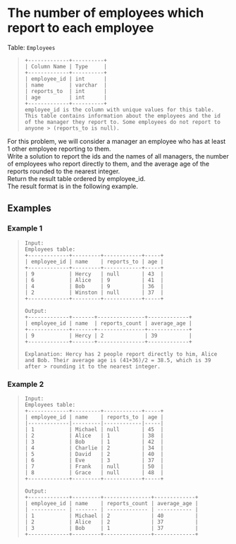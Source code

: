 # The number of employees which report to each employee

Table: `Employees`
> ```
> +-------------+----------+
> | Column Name | Type     |
> +-------------+----------+
> | employee_id | int      |
> | name        | varchar  |
> | reports_to  | int      |
> | age         | int      |
> +-------------+----------+
> employee_id is the column with unique values for this table.
> This table contains information about the employees and the id of the manager they report to. Some employees do not report to anyone > (reports_to is null). 
> ```

For this problem, we will consider a manager an employee who has at least 1 other employee reporting to them.  
Write a solution to report the ids and the names of all managers, the number of employees who report directly to them, and the average age of the reports rounded to the nearest integer.  
Return the result table ordered by employee_id.  
The result format is in the following example.

## Examples
### Example 1
> ```
> Input: 
> Employees table:
> +-------------+---------+------------+-----+
> | employee_id | name    | reports_to | age |
> +-------------+---------+------------+-----+
> | 9           | Hercy   | null       | 43  |
> | 6           | Alice   | 9          | 41  |
> | 4           | Bob     | 9          | 36  |
> | 2           | Winston | null       | 37  |
> +-------------+---------+------------+-----+
> 
> Output: 
> +-------------+-------+---------------+-------------+
> | employee_id | name  | reports_count | average_age |
> +-------------+-------+---------------+-------------+
> | 9           | Hercy | 2             | 39          |
> +-------------+-------+---------------+-------------+
> 
> Explanation: Hercy has 2 people report directly to him, Alice and Bob. Their average age is (41+36)/2 = 38.5, which is 39 after > rounding it to the nearest integer.
> ```

### Example 2
> ```
> Input: 
> Employees table:
> +-------------+---------+------------+-----+ 
> | employee_id | name    | reports_to | age |
> |-------------|---------|------------|-----|
> | 1           | Michael | null       | 45  |
> | 2           | Alice   | 1          | 38  |
> | 3           | Bob     | 1          | 42  |
> | 4           | Charlie | 2          | 34  |
> | 5           | David   | 2          | 40  |
> | 6           | Eve     | 3          | 37  |
> | 7           | Frank   | null       | 50  |
> | 8           | Grace   | null       | 48  |
> +-------------+---------+------------+-----+ 
> 
> Output: 
> +-------------+---------+---------------+-------------+
> | employee_id | name    | reports_count | average_age |
> | ----------- | ------- | ------------- | ----------- |
> | 1           | Michael | 2             | 40          |
> | 2           | Alice   | 2             | 37          |
> | 3           | Bob     | 1             | 37          |
> +-------------+---------+---------------+-------------+
> ```